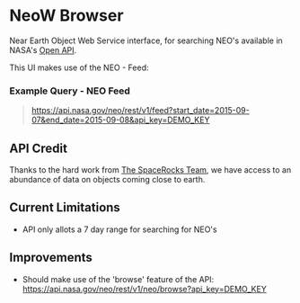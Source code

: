 # NeoW Browser
Near Earth Object Web Service interface, for searching NEO's available in NASA's [Open API](https://api.nasa.gov/).

This UI makes use of the NEO - Feed: 

### Example Query - NEO Feed
> https://api.nasa.gov/neo/rest/v1/feed?start_date=2015-09-07&end_date=2015-09-08&api_key=DEMO_KEY
## API Credit
Thanks to the hard work from [The SpaceRocks Team](https://github.com/SpaceRocks/), we have access to an abundance of data on objects coming close to earth.

## Current Limitations
* API only allots a 7 day range for searching for NEO's

## Improvements
* Should make use of the 'browse' feature of the API: https://api.nasa.gov/neo/rest/v1/neo/browse?api_key=DEMO_KEY
